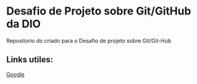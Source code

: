 #  Desafio de Projeto sobre Git/GitHub da DIO
Repositorio do criado para o Desafio de projeto sobre Git/Git-Hub
## Links utiles:
[Google](www.google.com)
